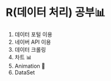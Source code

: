 R(데이터 처리) 공부:bar_chart:
===

1. 데이터 포털 이용
2. 네이버 API 이용
3. 데이터 크롤링
4. 차트 :bar_chart:
5. Animation :movie_camera:
6. DataSet

